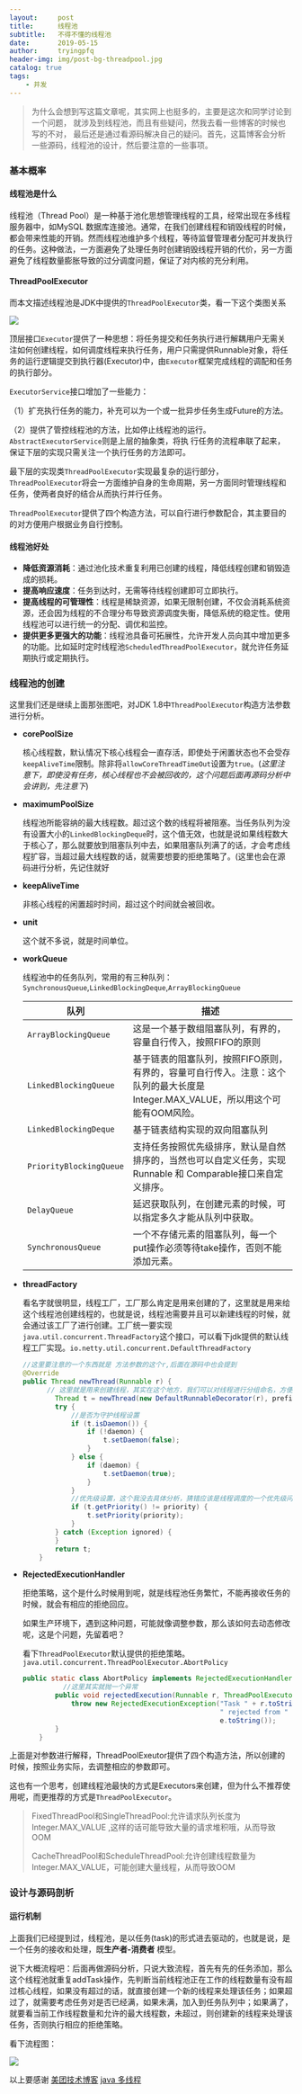 ```yaml
---
layout:     post
title:      线程池
subtitle:   不得不懂的线程池
date:       2019-05-15
author:     tryingpfq
header-img: img/post-bg-threadpool.jpg
catalog: true
tags:
    - 并发
---
```


> 为什么会想到写这篇文章呢，其实网上也挺多的，主要是这次和同学讨论到一个问题，
>就涉及到线程池，而且有些疑问，然我去看一些博客的时候也写的不对，
>最后还是通过看源码解决自己的疑问。首先，这篇博客会分析一些源码，线程池的设计，然后要注意的一些事项。



### 基本概率

#### 线程池是什么

线程池（Thread Pool）是一种基于池化思想管理线程的工具，经常出现在多线程服务器中，如MySQL 数据库连接池。通常，在我们创建线程和销毁线程的时候，都会带来性能的开销。然而线程池维护多个线程，等待监督管理者分配可并发执行的任务。这种做法，一方面避免了处理任务时创建销毁线程开销的代价，另一方面避免了线程数量膨胀导致的过分调度问题，保证了对内核的充分利用。



#### ThreadPoolExecutor

而本文描述线程池是JDK中提供的`ThreadPoolExecutor`类，看一下这个类图关系

![](https://github.com/tryingpfq/tryingpfq.github.io/blob/master/picture/post-bg-threadpool1.png?raw=true)

顶层接口`Executor`提供了一种思想：将任务提交和任务执行进行解耦用户无需关注如何创建线程，如何调度线程来执行任务，用户只需提供Runnable对象，将任务的运行逻辑提交到执行器(Executor)中，由`Executor`框架完成线程的调配和任务的执行部分。

`ExecutorService`接口增加了一些能力：

（1）扩充执行任务的能力，补充可以为一个或一批异步任务生成Future的方法。

（2）提供了管控线程池的方法，比如停止线程池的运行。`AbstractExecutorService`则是上层的抽象类，将执		行任务的流程串联了起来，保证下层的实现只需关注一个执行任务的方法即可。

最下层的实现类`ThreadPoolExecutor`实现最复杂的运行部分，`ThreadPoolExecutor`将会一方面维护自身的生命周期，另一方面同时管理线程和任务，使两者良好的结合从而执行并行任务。

`ThreadPoolExecutor`提供了四个构造方法，可以自行进行参数配合，其主要目的的对方便用户根据业务自行控制。



#### 线程池好处

- **降低资源消耗**：通过池化技术重复利用已创建的线程，降低线程创建和销毁造成的损耗。
- **提高响应速度**：任务到达时，无需等待线程创建即可立即执行。
- **提高线程的可管理性**：线程是稀缺资源，如果无限制创建，不仅会消耗系统资源，还会因为线程的不合理分布导致资源调度失衡，降低系统的稳定性。使用线程池可以进行统一的分配、调优和监控。
- **提供更多更强大的功能**：线程池具备可拓展性，允许开发人员向其中增加更多的功能。比如延时定时线程池`ScheduledThreadPoolExecutor`，就允许任务延期执行或定期执行。



### 线程池的创建

这里我们还是继续上面那张图吧，对JDK 1.8中`ThreadPoolExecutor`构造方法参数进行分析。

* **corePoolSize**

  核心线程数，默认情况下核心线程会一直存活，即使处于闲置状态也不会受存`keepAliveTime`限制。除非将`allowCoreThreadTimeOut`设置为`true`。(*这里注意下，即使没有任务，核心线程也不会被回收的，这个问题后面再源码分析中会讲到，先注意下*)

* **maximumPoolSize**

  线程池所能容纳的最大线程数。超过这个数的线程将被阻塞。当任务队列为没有设置大小的`LinkedBlockingDeque`时，这个值无效，也就是说如果线程数大于核心了，那么就要放到阻塞队列中去，如果阻塞队列满了的话，才会考虑线程扩容，当超过最大线程数的话，就需要想要的拒绝策略了。(这里也会在源码进行分析，先记住就好

* **keepAliveTime**

  非核心线程的闲置超时时间，超过这个时间就会被回收。

* **unit**

  这个就不多说，就是时间单位。

* **workQueue**

  线程池中的任务队列，常用的有三种队列：`SynchronousQueue`,`LinkedBlockingDeque`,`ArrayBlockingQueue`

  | 队列                    | 描述                                                         |
  | ----------------------- | ------------------------------------------------------------ |
  | `ArrayBlockingQueue`    | 这是一个基于数组阻塞队列，有界的，容量自行传入，按照FIFO的原则 |
  | `LinkedBlockingQueue`   | 基于链表的阻塞队列，按照FIFO原则，有界的，容量可自行传入。注意：这个队列的最大长度是Integer.MAX_VALUE，所以用这个可能有OOM风险。 |
  | `LinkedBlockingDeque`   | 基于链表结构实现的双向阻塞队列                               |
  | `PriorityBlockingQueue` | 支持任务按照优先级排序，默认是自然排序的，当然也可以自定义任务，实现Runnable 和 Comparable接口来自定义排序。 |
  | `DelayQueue`            | 延迟获取队列，在创建元素的时候，可以指定多久才能从队列中获取。 |
  | `SynchronousQueue`      | 一个不存储元素的阻塞队列，每一个put操作必须等待take操作，否则不能添加元素。 |

  

* **threadFactory**

  看名字就很明显，线程工厂，工厂那么肯定是用来创建的了，这里就是用来给这个线程池创建线程的，也就是说，线程池需要并且可以新建线程的时候，就会通过该工厂了进行创建。工厂统一要实现`java.util.concurrent.ThreadFactory`这个接口，可以看下jdk提供的默认线程工厂实现。`io.netty.util.concurrent.DefaultThreadFactory`

  ```java
  //这里要注意的一个东西就是 方法参数的这个r,后面在源码中也会提到
  @Override
  public Thread newThread(Runnable r) {
      	// 这里就是用来创建线程，其实在这个地方，我们可以对线程进行分组命名，方便查看
          Thread t = newThread(new DefaultRunnableDecorator(r), prefix + 								   nextId.incrementAndGet());
          try {
              //是否为守护线程设置
              if (t.isDaemon()) {
                  if (!daemon) {
                      t.setDaemon(false);
                  }
              } else {
                  if (daemon) {
                      t.setDaemon(true);
                  }
              }
              //优先级设置，这个我没去具体分析，猜错应该是线程调度的一个优先级问题
              if (t.getPriority() != priority) {
                  t.setPriority(priority);
              }
          } catch (Exception ignored) {
          }
          return t;
      }
  ```

* **RejectedExecutionHandler**

  拒绝策略，这个是什么时候用到呢，就是线程池任务繁忙，不能再接收任务的时候，就会有相应的拒绝回应。

  如果生产环境下，遇到这种问题，可能就像调整参数，那么该如何去动态修改呢，这是个问题，先留着吧？

  看下`ThreadPoolExecutor`默认提供的拒绝策略。`java.util.concurrent.ThreadPoolExecutor.AbortPolicy`

  ```java
  public static class AbortPolicy implements RejectedExecutionHandler {
        	//这里其实就抛一个异常
          public void rejectedExecution(Runnable r, ThreadPoolExecutor e) {
              throw new RejectedExecutionException("Task " + r.toString() +
                                                   " rejected from " +
                                                   e.toString());
          }
      }
  ```

上面是对参数进行解释，ThreadPoolExeutor提供了四个构造方法，所以创建的时候，按照业务实际，去调整相应的参数即可。

这也有一个思考，创建线程池最快的方式是Executors来创建，但为什么不推荐使用呢，而更推荐的方式是`ThreadPoolExecutor`。

> FixedThreadPool和SingleThreadPool:允许请求队列长度为Integer.MAX_VALUE ,这样的话可能导致大量的请求堆积哦，从而导致OOM
>
> CacheThreadPool和ScheduleThreadPool:允许创建线程数量为Integer.MAX_VALUE，可能创建大量线程，从而导致OOM





### 设计与源码剖析

#### 运行机制

上面我们已经提到过，线程池，是以任务(task)的形式进去驱动的，也就是说，是一个任务的接收和处理，既**生产者-消费者** 模型。

说下大概流程吧：后面再做源码分析，只说大致流程，首先有先的任务添加，那么这个线程池就重复addTask操作，先判断当前线程池正在工作的线程数量有没有超过核心线程，如果没有超过的话，就直接创建一个新的线程来处理该任务；如果超过了，就需要考虑任务对是否已经满，如果未满，加入到任务队列中；如果满了，就要看当前工作线程数量和允许的最大线程数，未超过，则创建新的线程来处理该任务，否则执行相应的拒绝策略。

看下流程图：

![](https://github.com/tryingpfq/tryingpfq.github.io/blob/master/picture/post-bg-threadpool2.jpg?raw=true)





以上要感谢 [美团技术博客](https://tech.meituan.com/2020/04/02/java-pooling-pratice-in-meituan.html)    [java 多线程](https://tech.meituan.com/2020/04/02/java-pooling-pratice-in-meituan.html)